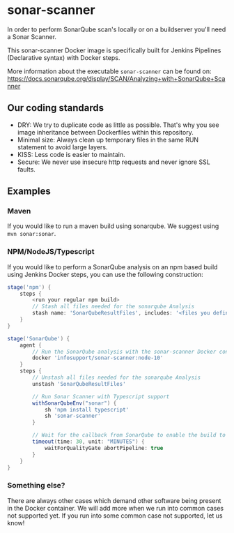 # sonar-scanner

In order to perform SonarQube scan's locally or on a buildserver you'll need a Sonar Scanner.

This sonar-scanner Docker image is specifically built for Jenkins Pipelines (Declarative syntax) with Docker steps.

More information about the executable `sonar-scanner` can be found on: https://docs.sonarqube.org/display/SCAN/Analyzing+with+SonarQube+Scanner

## Our coding standards

- DRY: We try to duplicate code as little as possible. That's why you see image inheritance between Dockerfiles within this repository.
- Minimal size: Always clean up temporary files in the same RUN statement to avoid large layers.
- KISS: Less code is easier to maintain.
- Secure: We never use insecure http requests and never ignore SSL faults.

## Examples

### Maven

If you would like to run a maven build using sonarqube. We suggest using `mvn sonar:sonar`.

### NPM/NodeJS/Typescript

If you would like to perform a SonarQube analysis on an npm based build using Jenkins Docker steps, you can use the following construction:

```groovy
stage('npm') {
    steps {
        <run your regular npm build>
        // Stash all files needed for the sonarqube Analysis
        stash name: 'SonarQubeResultFiles', includes: '<files you define in sonar-project.properties which aren't in version control>'
    }
}

stage('SonarQube') {
    agent {
        // Run the SonarQube analysis with the sonar-scanner Docker container with NodeJS support
        docker 'infosupport/sonar-scanner:node-10'
    }
    steps {
        // Unstash all files needed for the sonarqube Analysis
        unstash 'SonarQubeResultFiles'

        // Run Sonar Scanner with Typescript support
        withSonarQubeEnv("sonar") {
            sh 'npm install typescript'
            sh 'sonar-scanner'
        }

        // Wait for the callback from SonarQube to enable the build to fail
        timeout(time: 30, unit: "MINUTES") {
            waitForQualityGate abortPipeline: true
        }
    }
}
```

### Something else?

There are always other cases which demand other software being present in the Docker container. We will add more when we run into common cases not supported yet. If you run into some common case not supported, let us know!
